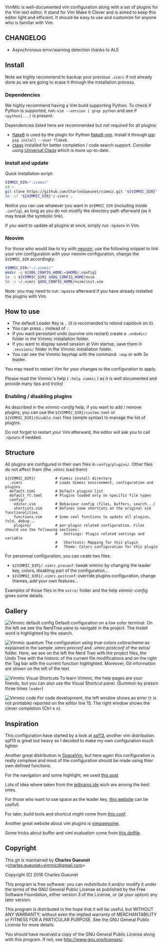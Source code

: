 VimMic is well-documented vim configuration along with a set of plugins for the
Vim text editor. It stand for Vim Make It Clever and is aimed to keep this
editor light and efficient. It should be easy to use and customize for anyone
who is familiar with Vim.

__CHANGELOG__
--------------

* Asynchronous error/warning detection thanks to ALE

__Install__
-----------

Note we highly recommend to backup your previous `.vimrc` if not already done
as we are going to erase it through the installation process.

### Dependencies

We highly recommend having a Vim build supporting Python. To check if Python
is supported, run: `vim --version | grep python` and see if `+python[...]` is
present.

Dependencies listed here are recommended but not required for all plugins:

* [flake8][flake8] is used by the plugin for Python
  [flake8-vim][plugin-flake8]. Install it through [pip][pip]:
  `pip install --user flake8`.
* [ctags][ctags] installed for better completion / code search support.
  Consider using [Universal Ctags][uni-ctags] which is more up-to-date.

### Install and update

Quick installation script:

```bash
VIMMIC_DIR=".vimmic"
cd ~
git clone https://github.com/CharlesGueunet/vimmic.git "${VIMMIC_DIR}"
ln -sf "${VIMMIC_DIR}"/.vimrc .
```

Notice you can use whatever you want in `$VIMMIC_DIR` (including inside `.config`),
as long as you do not modify the directory path afterward (as it may break the
symbolic link).

If you want to update all plugins at once, simply run `:Update` in Vim.

### Neovim

For those who would like to try with [neovim][neovim], use the following
snippet to link your vim configuration with your neovim configuration,
change the `$VIMMIC_DIR` accordingly:

```bash
VIMMIC_DIR="~/.vimmic"
mkdir -p ${XDG_CONFIG_HOME:=$HOME/.config}
ln -s ${VIMMIC_DIR} $XDG_CONFIG_HOME/nvim
ln -s ~/.vimrc $XDG_CONFIG_HOME/nvim/init.vim
```

Note: you may need to run `:Update` afterward if you have already installed the plugins
with Vim.

__How to use__
--------------

* The default Leader Key is `,` (it is recomanded to rebind capslock on it).
* You can press `;` instead of `:`
* If you want persistant undo (survive vim restart) create a 
  `.undodir/` folder in the Vimmic installation folder.
* If you want to display saved session at Vim startup, save them in
  `.sessions/` folder in the Vimmic installation folder.
* You can see the Vimmic keymap with the command: `:map` or with 3x leader.

You may need to restart Vim for your changes to the configuration to apply.

Please read the Vimmic's help ( `:help vimmic` ) as it is well documented
and provide many tips and tricks!

### Enabling / disabling plugins

As described in the *vimmic-config* help, if you want to add / remove
plugins, you can use the `${VIMMIC_DIR}/custom.toml` or `${VIMMIC_DIR}/disable.toml`
files (simple syntax) to manage the list of plugins.

Do not forget to restart your Vim afterward,
the editor will ask you to call `:Update` if nedded.

__Structure__
--------------

All plugins are configured in their own files in `config/plugins/`.
Other files do not affect them (the *.vimrc* load them)

    ${VIMMIC_DIR}/         # Vimmic install directory
      .vimrc               # Loads Vimmic environment, configuration and plugins
      default.toml         # Default plugins list
      default_ft.toml      # Plugins loaded only on specific file types
      config/
        editor.vim         # Behaviour config (files, buffers, search...)
        shortcuts.vim      # Defines some shortcuts on the original vim functionalities
        functions.vim      # Some cool functions to update all plugins, fold, debug...
        plugins/           # per-plugin related configuration. Files should use the following sections:
                           #   Settings: Plugin related settings and variable
                           #   Shortcuts: Mapping for this plugin
                           #   Theme: Colors configuration for this plugin

For personnal configuration, you can ceate two files:

* `${VIMMIC_DIR}/.vimrc.preconf`: tweak vimmic by changing the leader key, colors,
  disabling part of the configuration...
* `${VIMMIC_DIR}/.vimrc.postconf`: override plugins configuration, change themes, add
  your own features...

Examples of those files in the `extra/` folder and the help *vimmic-config* gives some details.

__Gallery__
-----------

![Vimmic default config](http://charles.gueunet.fr/doc/vim/Vimmic_low_colors.png)
Default configuration on a low color terminal. On the left we see the NerdTree pane to navigate in the
project. The *Install* word is highlighted by the search.

![Vimmic quantum](http://charles.gueunet.fr/doc/vim/Vimmic_quantum.png)
The configuration using true-colors colorscheme as explained in the sample
*.vimrc.preconf* and *.vimrc.postconf* of the extra/ folder. Here, we see on the
left the Nerd Tree with the project files, the Undo Tree with the historic of
the current file modifications and on the right the Tag bar with the current
function highlighted. Moreover, Git information are shown on the left of the
text.

![Vimmic Visual Shortcuts](http://charles.gueunet.fr/doc/vim/Vimmic_shortcuts.png)
To learn Vimmic, the help pages are your firends, but you can also use the
Visual Shortcut panel. (Summon by pressin three times `leader`)

![Vimmic code](http://charles.gueunet.fr/doc/vim/Vimmic_completion.png)
For code development, the left window shows an error (`t` is not printable) reported on the editor
line 15. The right window shows the clever completion (Ctrl-x x).


__Inspiration__
----------------

This configuration have started by a look at
[spf13](https://github.com/spf13/spf13-vim), another vim distribution.
spf13 is great but heavy so I decided to make my own configuration much lighter.

Another great distribution is [SpaceVim](https://github.com/SpaceVim/SpaceVim), but here
again this configuration is really complexe and most of the configuration should be made using
thier own defined functions.

For the navigation and some highlight, we used
[this post](http://nvie.com/posts/how-i-boosted-my-vim/)

Lots of idea where taken from the
[jetbrains ide](https://www.jetbrains.com/) wich are among the best ones.

For those who want to use space as the leader key,
[this website](https://sheerun.net/2014/03/21/how-to-boost-your-vim-productivity/)
can be usefull.

For later, build tools and shortcut might come from [this conf](https://github.com/xmementoit/vim-ide.git).

Another great website about vim plugins is [vimawesome](http://vimawesome.com/).

Some tricks about buffer and viml evaluation come from
[this dotfile](https://github.com/thirtythreeforty/dotfiles/blob/cb464b7ef00534aa06247e67f4e55c701022571f/vim/config/mappings.vim#L20-31).

__Copyright__
-------------

This git is maintained by **Charles Gueunet** \<charles.gueunet+vimmic@gmail.com\>

Copyright (C) 2016 Charles Gueunet

This program is free software: you can redistribute it and/or modify
it under the terms of the GNU General Public License as published by
the Free Software Foundation, either version 3 of the License, or
(at your option) any later version.

This program is distributed in the hope that it will be useful,
but WITHOUT ANY WARRANTY; without even the implied warranty of
MERCHANTABILITY or FITNESS FOR A PARTICULAR PURPOSE.  See the
GNU General Public License for more details.

You should have received a copy of the GNU General Public License
along with this program.  If not, see <http://www.gnu.org/licenses/>.

[plugin-flake8]: https://github.com/andviro/flake8-vim
[pip]: https://pypi.python.org/pypi/pip
[flake8]: https://pypi.python.org/pypi/flake8
[ctags]: https://en.wikipedia.org/wiki/Ctags
[uni-ctags]: https://github.com/universal-ctags
[neovim]: https://neovim.io/
